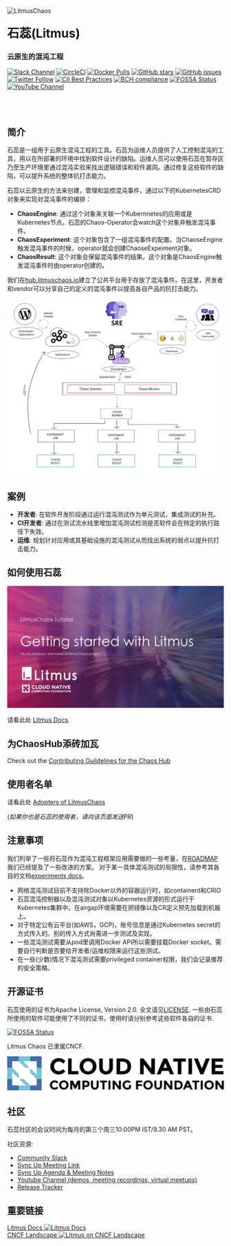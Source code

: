 <img alt="LitmusChaos" src="https://landscape.cncf.io/logos/litmus.svg" width="200" align="left">

# 石蕊(Litmus)
### 云原生的混沌工程

[![Slack Channel](https://img.shields.io/badge/Slack-Join-purple)](https://slack.litmuschaos.io)
[![CircleCI](https://circleci.com/gh/litmuschaos/litmus/tree/master.svg?style=shield)](https://app.circleci.com/pipelines/github/litmuschaos/litmus)
[![Docker Pulls](https://img.shields.io/docker/pulls/litmuschaos/chaos-operator.svg)](https://hub.docker.com/r/litmuschaos/chaos-operator)
[![GitHub stars](https://img.shields.io/github/stars/litmuschaos/litmus?style=social)](https://github.com/litmuschaos/litmus/stargazers)
[![GitHub issues](https://img.shields.io/github/issues/litmuschaos/litmus)](https://github.com/litmuschaos/litmus/issues)
[![Twitter Follow](https://img.shields.io/twitter/follow/litmuschaos?style=social)](https://twitter.com/LitmusChaos)
[![CII Best Practices](https://bestpractices.coreinfrastructure.org/projects/3202/badge)](https://bestpractices.coreinfrastructure.org/projects/3202)
[![BCH compliance](https://bettercodehub.com/edge/badge/litmuschaos/litmus?branch=master)](https://bettercodehub.com/)
[![FOSSA Status](https://app.fossa.io/api/projects/git%2Bgithub.com%2Flitmuschaos%2Flitmus.svg?type=shield)](https://app.fossa.io/projects/git%2Bgithub.com%2Flitmuschaos%2Flitmus?ref=badge_shield)
[![YouTube Channel](https://img.shields.io/badge/YouTube-Subscribe-red)](https://www.youtube.com/channel/UCa57PMqmz_j0wnteRa9nCaw)
<br><br><br><br>

## 简介

石蕊是一组用于云原生混沌工程的工具。石蕊为运维人员提供了人工控制混沌的工具，用以在所部署的环境中找到软件设计的缺陷。运维人员可以使用石蕊在暂存区乃至生产环境里通过混沌实验来找出逻辑错误和软件漏洞。通过修复这些软件的缺陷，可以提升系统的整体抗打击能力。

石蕊以云原生的方法来创建，管理和监控混沌事件，通过以下的KubernetesCRD对象来实现对混沌事件的编排：

- **ChaosEngine**: 通过这个对象来关联一个Kubernnetes的应用或是Kubernetes节点。石蕊的Chaos-Operator会watch这个对象并触发混沌事件。
- **ChaosExperiment**: 这个对象包含了一组混沌事件的配置。当ChaoseEngine触发混沌事件的时候，operator就会创建ChaoseExpeiment对象。
- **ChaosResult**: 这个对象会保留混沌事件的结果。这个对象是ChaosEngine触发混沌事件时由operator创建的。

我们在<a href="https://hub.litmuschaos.io" target="_blank">hub.litmuschaos.io</a>建立了公共平台用于存放了混沌事件。在这里，开发者和vendor可以分享自己的定义的混沌事件以提高各自产品的抗打击能力。

![石蕊的工作流程](/images/litmus-arch_1.png)

## 案例

- **开发者**: 在软件开发阶段通过运行混沌测试作为单元测试，集成测试的补充。
- **CI开发者**: 通过在测试流水线里增加混沌测试检测是否软件会在特定的执行路径下失效。
- **运维**: 规划针对应用或其基础设施的混沌测试从而找出系统的弱点以提升抗打击能力。

## 如何使用石蕊

[![IMAGE ALT TEXT](/images/maxresdefault.jpg)](https://youtu.be/W5hmNbaYPfM)

请看此处 <a href="https://docs.litmuschaos.io/docs/next/getstarted.html" target="_blank">Litmus Docs</a>.

## 为ChaosHub添砖加瓦

Check out the <a href="https://github.com/litmuschaos/community-charts/blob/master/CONTRIBUTING.md" target="_blank">Contributing Guildelines for the Chaos Hub</a>

## 使用者名单

请看此处 <a href="https://github.com/litmuschaos/litmus/blob/master/ADOPTERS.md" target="_blank">Adopters of LitmusChaos</a>

(_如果你也是石蕊的使用者，请向该页面发送PR_)

## 注意事项

我们列举了一些将石蕊作为混沌工程框架应用需要做的一些考量，在[ROADMAP](./ROADMAP.md)我们已经提及了一些改进的方案。
对于某一具体混沌测试的局限性，请参考其各自的文档[experiments docs](https://docs.litmuschaos.io/docs/pod-delete/)。

- 网络混沌测试目前不支持除Docker以外的容器运行时，如containerd和CRIO
- 石蕊混沌控制器以及混沌测试对象以Kubernetes资源的形式运行于Kubernetes集群中。在airgap环境需要在把镜像以及CR定义预先加载到机器上。
- 对于特定公有云平台(如AWS，GCP)，账号信息是通过Kubernetes secret的方式传入的。别的传入方式尚需进一步测试及实现。
- 一些混沌测试需要从pod里调用Docker API所以需要挂载Docker socket。需要自行判断是否要给开发者/运维权限来运行这些测试。
- 在一些(少数)情况下混沌测试需要privileged container权限，我们会记录推荐的安全策略。

## 开源证书

石蕊使用的证书为Apache License, Version 2.0. 全文请见[LICENSE](./LICENSE). 一些由石蕊所使用的软件可能使用了不同的证书，使用时请分别参考这些软件各自的证书.

[![FOSSA Status](https://app.fossa.io/api/projects/git%2Bgithub.com%2Flitmuschaos%2Flitmus.svg?type=large)](https://app.fossa.io/projects/git%2Bgithub.com%2Flitmuschaos%2Flitmus?ref=badge_large)

Litmus Chaos 已隶属CNCF.

[![CNCF](https://github.com/cncf/artwork/blob/master/other/cncf/horizontal/color/cncf-color.png)](https://landscape.cncf.io/selected=litmus)

## 社区

石蕊社区的会议时间为每月的第三个周三10:00PM IST/9.30 AM PST。

社区资源:

- [Community Slack](https://slack.litmuschaos.io)
- [Sync Up Meeting Link](https://zoom.us/j/91358162694)
- [Sync Up Agenda & Meeting Notes](https://hackmd.io/a4Zu_sH4TZGeih-xCimi3Q)
- [Youtube Channel (demos, meeting recordings, virtual meetups)](https://www.youtube.com/channel/UCa57PMqmz_j0wnteRa9nCaw)
- [Release Tracker](https://github.com/litmuschaos/litmus/milestones)

## 重要链接

<a href="https://docs.litmuschaos.io">
  Litmus Docs <img src="https://avatars0.githubusercontent.com/u/49853472?s=200&v=4" alt="Litmus Docs" height="15">
</a>
<br>
<a href="https://landscape.cncf.io/selected=litmus">
  CNCF Landscape <img src="https://landscape.cncf.io/images/left-logo.svg" alt="Litmus on CNCF Landscape" height="15">
</a>
